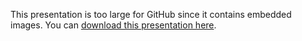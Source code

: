 This presentation is too large for GitHub since it contains embedded images. You can [download this presentation here](https://1drv.ms/p/s!AjSj6uOSPwwcg6MZbOhDyYpD7JDMBA).